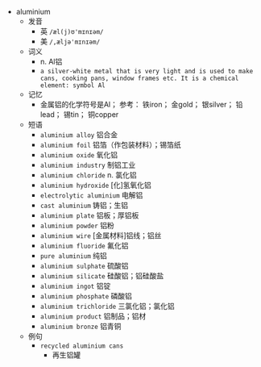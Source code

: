 - aluminium
  - 发音
    - 英 `/æl(j)ʊ'mɪnɪəm/`
    - 美 `/,æljə'mɪnɪəm/`
  - 词义
    - n. Al铝
    - `a silver-white metal that is very light and is used to make cans, cooking pans, window frames etc. It is a chemical element: symbol Al`
  - 记忆
    - 金属铝的化学符号是Al； 参考： 铁iron； 金gold； 银silver； 铅lead； 锡tin； 铜copper
  - 短语
    - `aluminium alloy` 铝合金 
    - `aluminium foil` 铝箔（作包装材料）；锡箔纸 
    - `aluminium oxide` 氧化铝 
    - `aluminium industry` 制铝工业 
    - `aluminium chloride` n. 氯化铝 
    - `aluminium hydroxide` [化]氢氧化铝 
    - `electrolytic aluminium` 电解铝 
    - `cast aluminium` 铸铝；生铝 
    - `aluminium plate` 铝板；厚铝板 
    - `aluminium powder` 铝粉 
    - `aluminium wire` [金属材料]铝线；铝丝 
    - `aluminium fluoride` 氟化铝 
    - `pure aluminium` 纯铝 
    - `aluminium sulphate` 硫酸铝 
    - `aluminium silicate` 硅酸铝；铝硅酸盐 
    - `aluminium ingot` 铝锭 
    - `aluminium phosphate` 磷酸铝 
    - `aluminium trichloride` 三氯化铝；氯化铝 
    - `aluminium product` 铝制品；铝材 
    - `aluminium bronze` 铝青铜 
  - 例句
    - `recycled aluminium cans`
      - 再生铝罐

